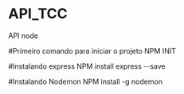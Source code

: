 # API_TCC
API node 

#Primeiro comando para iniciar o projeto
NPM INIT

#Instalando express
NPM install express --save

#Instalando Nodemon
NPM install -g nodemon
